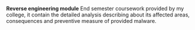 **Reverse engineering module** 
End semester coursework provided by my college, it contain the detailed analysis describing about its affected areas, consequences and preventive measure of provided malware. 
